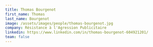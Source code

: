 ```yaml
---
title: Thomas Bourgenot
first_name: Thomas
last_name: Bourgenot
image: /assets/images/people/thomas-bourgenot.jpg
company: Résistance à l'Agression Publicitaire
linkedin: https://www.linkedin.com/in/thomas-bourgenot-604921201/
team: false
---
```

